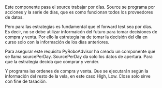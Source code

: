 Este componente pasa el source trabajar por días.
Source se programa por acciones y la serie de días, que es como funcionan todos los proveedores de datos.

Pero para las estrategias es fundamental que el forward test sea por días.
Es decir, no se debe utilizar informaicón del futuro para tomar decisiones de compra y venta.
Por ello la estrategia ha de tomar la decisión del día en curso solo con la información de los días anteriores.

Para asegurar este requisito PyRoboAdvisor ha creado un componente que se llama sourcePerDay.
SourcePerDay da solo los datos de apertura. Para que la estrategia decida que comprar y vender.

Y programa las ordenes de compra y venta. Que se ejecutarán según la información del resto de la vela, en este caso High, Low.
Close solo sirve con fine de tasación.

